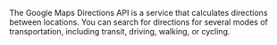 The Google Maps Directions API is a service that calculates directions between locations. You can search for directions for several modes of transportation, including transit, driving, walking, or cycling.
